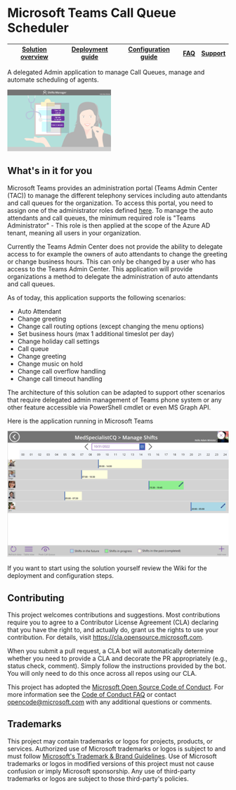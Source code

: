 # Microsoft Teams Call Queue Scheduler

| [Solution overview](https://github.com/OfficeDev/microsoft-teams-apps-call-queue-scheduler/wiki/1.-Solution-overview) |[Deployment guide](https://github.com/OfficeDev/microsoft-teams-apps-call-queue-scheduler/wiki/2.-Deployment) | [Configuration guide](https://github.com/OfficeDev/microsoft-teams-apps-call-queue-scheduler/wiki/3.-Configuration) | [FAQ](https://github.com/OfficeDev/microsoft-teams-apps-call-queue-scheduler/wiki/4.-FAQ) | [Support](https://github.com/OfficeDev/microsoft-teams-apps-call-queue-scheduler/blob/main/SUPPORT.md) |
| ---- | ---- | ---- | ---- | ---- |

A delegated Admin application to manage Call Queues, manage and automate scheduling of agents.

<img src="./Media/CQS-Home.png" height="140">

## What's in it for you

Microsoft Teams provides an administration portal (Teams Admin Center (TAC)) to manage the different telephony services including auto attendants and call queues for the organization. To access this portal, you need to assign one of the administrator roles defined [here](https://docs.microsoft.com/en-us/MicrosoftTeams/using-admin-roles). To manage the auto attendants and call queues, the minimum required  role is "Teams Administrator" - This role is then applied at the scope of the Azure AD tenant, meaning all users in your organization.

Currently the Teams Admin Center does not provide the ability to delegate access to for example the owners of auto attendants to change the greeting or change business hours. This can only be changed by a user who has access to the Teams Admin Center. This application will provide organizations a method to delegate the administration of auto attendants and call queues.

As of today, this application supports the following scenarios:
* Auto Attendant
 * Change greeting
 * Change call routing options (except changing the menu options)
 * Set business hours (max 1 additional timeslot per day)
 * Change holiday call settings
* Call queue
 * Change greeting
 * Change music on hold
 * Change call overflow handling
 * Change call timeout handling

The architecture of this solution can be adapted to support other scenarios that require delegated admin management of Teams phone system or any other feature accessible via PowerShell cmdlet or even MS Graph API. 

Here is the application running in Microsoft Teams

<!-- <p align="center">
    <img src="./Media/AAandCQManagement.jpg" alt="Microsoft Teams AA/CQ Orchestrator screenshot" width="600"/>
</p> -->

![Microsoft Teams Call Queue Scheduler screenshot](./Media/CQS-Schedule.png)

If you want to start using the solution yourself review the Wiki for the deployment and configuration steps.

## Contributing

This project welcomes contributions and suggestions.  Most contributions require you to agree to a
Contributor License Agreement (CLA) declaring that you have the right to, and actually do, grant us
the rights to use your contribution. For details, visit https://cla.opensource.microsoft.com.

When you submit a pull request, a CLA bot will automatically determine whether you need to provide
a CLA and decorate the PR appropriately (e.g., status check, comment). Simply follow the instructions
provided by the bot. You will only need to do this once across all repos using our CLA.

This project has adopted the [Microsoft Open Source Code of Conduct](https://opensource.microsoft.com/codeofconduct/).
For more information see the [Code of Conduct FAQ](https://opensource.microsoft.com/codeofconduct/faq/) or
contact [opencode@microsoft.com](mailto:opencode@microsoft.com) with any additional questions or comments.

## Trademarks

This project may contain trademarks or logos for projects, products, or services. Authorized use of Microsoft 
trademarks or logos is subject to and must follow 
[Microsoft's Trademark & Brand Guidelines](https://www.microsoft.com/en-us/legal/intellectualproperty/trademarks/usage/general).
Use of Microsoft trademarks or logos in modified versions of this project must not cause confusion or imply Microsoft sponsorship.
Any use of third-party trademarks or logos are subject to those third-party's policies.
